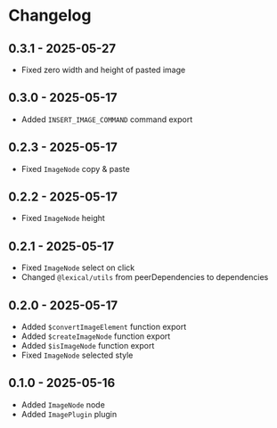 # Changelog

## 0.3.1 - 2025-05-27

- Fixed zero width and height of pasted image

## 0.3.0 - 2025-05-17

- Added `INSERT_IMAGE_COMMAND` command export

## 0.2.3 - 2025-05-17

- Fixed `ImageNode` copy & paste

## 0.2.2 - 2025-05-17

- Fixed `ImageNode` height

## 0.2.1 - 2025-05-17

- Fixed `ImageNode` select on click
- Changed `@lexical/utils` from peerDependencies to dependencies

## 0.2.0 - 2025-05-17

- Added `$convertImageElement` function export
- Added `$createImageNode` function export
- Added `$isImageNode` function export
- Fixed `ImageNode` selected style

## 0.1.0 - 2025-05-16

- Added `ImageNode` node
- Added `ImagePlugin` plugin
